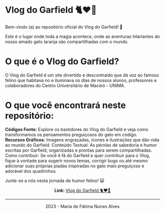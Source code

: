 # Vlog do Garfield 🐈❤🐾

Bem-vindo (a) ao repositório oficial do Vlog do Garfield! 🐾 
<p>Este é o lugar onde toda a magia acontece, onde as aventuras hilariantes do nosso amado gato laranja são compartilhadas com o mundo.</p>

# O que é o Vlog do Garfield?
O Vlog do Garfield é um site divertido e descontraído que dá voz ao famoso felino que habitava no e iluminava os dias de nossos alunos, professores e colaboradores do Centro Universitário de Maceió - UNIMA.

# O que você encontrará neste repositório:

**Códigos Fonte:** Explore os bastidores do Vlog do Garfield e veja como transformamos os pensamentos preguiçosos do gato em código.
<br>
**Recursos Gráficos:** Imagens engraçadas, ícones e ilustrações que dão vida ao mundo do Garfield.
Conteúdo Textual: As pérolas de sabedoria e humor escritas por Garfield, organizadas e prontas para serem compartilhadas.
Como contribuir:
Se você é fã do Garfield e quer contribuir para o Vlog, fique à vontade para sugerir novos temas, corrigir bugs ou até mesmo adicionar suas próprias piadas inspiradas no gato mais preguiçoso e adorável dos quadrinhos.

Junte-se a nós nesta jornada de humor felino! 😺

<p align="center"><b>Link: </b><a href="https://vlog-do-garfield.vercel.app/">Vlog do Garfield 🐈❤🐾</a></p>
<hr>
<p align="center">2023 - Maria de Fátima Nunes Alves</p>
